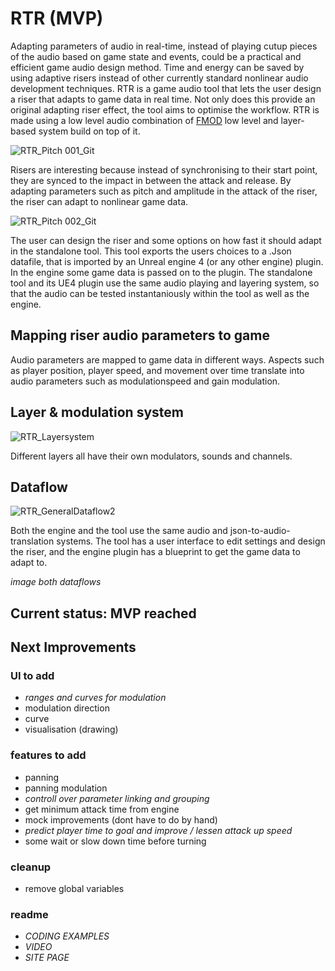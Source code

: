 # RTR (MVP)
Adapting parameters of audio in real-time, instead of playing cutup pieces of the audio based on game state and events, could be a practical and efficient game audio design method. Time and energy can be saved by using adaptive risers instead of other currently standard nonlinear audio development techniques. RTR is a game audio tool that lets the user design a riser that adapts to game data in real time. Not only does this provide an original adapting riser effect, the tool aims to optimise the workflow. RTR is made using a low level audio combination of [FMOD](https://fmod.com/) low level and layer-based system build on top of it.

![RTR_Pitch 001_Git](https://user-images.githubusercontent.com/31696336/104464204-f3ef0680-55b2-11eb-9cd9-ab35327b2e41.png)

Risers are interesting because instead of synchronising to their start point, they are synced to the impact in between the attack and release. By adapting parameters such as pitch and amplitude in the attack of the riser, the riser can adapt to nonlinear game data.

![RTR_Pitch 002_Git](https://user-images.githubusercontent.com/31696336/104463994-ba1e0000-55b2-11eb-90bb-23ad7fe00a7b.png)

The user can design the riser and some options on how fast it should adapt in the standalone tool. This tool exports the users choices to a .Json datafile, that is imported by an Unreal engine 4 (or any other engine) plugin. In the engine some game data is passed on to the plugin. The standalone tool and its UE4 plugin use the same audio playing and layering system, so that the audio can be tested instantaniously within the tool as well as the engine.

## Mapping riser audio parameters to game
Audio parameters are mapped to game data in different ways. Aspects such as player position, player speed, and movement over time translate into audio parameters such as modulationspeed and gain modulation.

## Layer & modulation system
![RTR_Layersystem](https://user-images.githubusercontent.com/31696336/104492672-4987db00-55d4-11eb-8cd2-2cacc38e6704.png)

Different layers all have their own modulators, sounds and channels.

## Dataflow
![RTR_GeneralDataflow2](https://user-images.githubusercontent.com/31696336/104493664-a768f280-55d5-11eb-9d29-1d3c5d28e60d.png)

Both the engine and the tool use the same audio and json-to-audio-translation systems. The tool has a user interface to edit settings and design the riser, and the engine plugin has a blueprint to get the game data to adapt to.

*image both dataflows*

## Current status: MVP reached
## Next Improvements
### UI to add
- *ranges and curves for modulation*
- modulation direction
- curve
- visualisation (drawing)
### features to add
- panning
- panning modulation
- *controll over parameter linking and grouping*
- get minimum attack time from engine
- mock improvements (dont have to do by hand)
- *predict player time to goal and improve / lessen attack up speed*
- some wait or slow down time before turning 
### cleanup
- remove global variables
### readme
- *CODING EXAMPLES*
- *VIDEO*
- *SITE PAGE*
